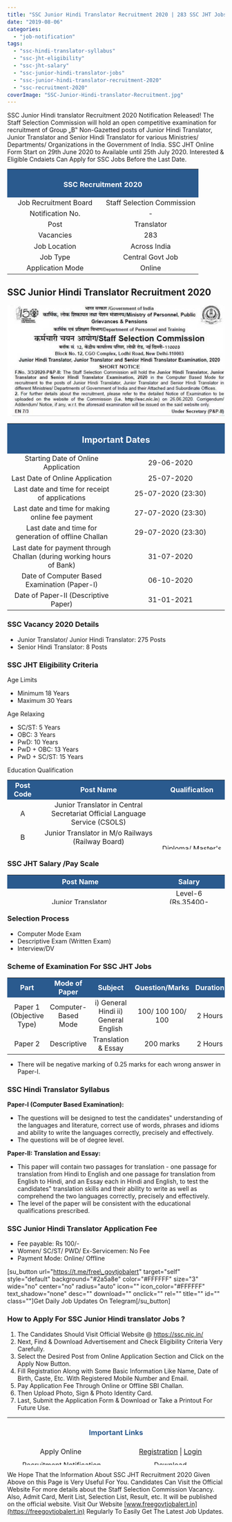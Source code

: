 ```yaml
---
title: "SSC Junior Hindi Translator Recruitment 2020 | 283 SSC JHT Jobs @ssc.nic.in"
date: "2019-08-06"
categories: 
  - "job-notification"
tags: 
  - "ssc-hindi-translator-syllabus"
  - "ssc-jht-eligibility"
  - "ssc-jht-salary"
  - "ssc-junior-hindi-translator-jobs"
  - "ssc-junior-hindi-translator-recruitment-2020"
  - "ssc-recruitment-2020"
coverImage: "SSC-Junior-Hindi-translator-Recruitment.jpg"
---
```


SSC Junior Hindi translator Recruitment 2020 Notification Released! The Staff Selection Commission will hold an open competitive examination for recruitment of Group „B‟ Non-Gazetted posts of Junior Hindi Translator, Junior Translator and Senior Hindi Translator for various Ministries/ Departments/ Organizations in the Government of India. SSC JHT Online Form Start on 29th June 2020 to Available until 25th July 2020. Interested & Eligible Cndaiets Can Apply for SSC Jobs Before the Last Date.

<table style="border-collapse: collapse; width: 100%;"><tbody><tr><td style="width: 50%; background-color: #2a5a8e; text-align: center;" colspan="2"><h3><strong><span style="color: #ffffff;">SSC Recruitment 2020</span></strong></h3></td></tr><tr><td style="width: 50%; text-align: center;"><span style="font-size: 12pt;">Job Recruitment Board</span></td><td style="width: 50%; text-align: center;"><span style="font-size: 12pt;">Staff Selection Commission</span></td></tr><tr><td style="width: 50%; text-align: center;"><span style="font-size: 12pt;">Notification No.</span></td><td style="width: 50%; text-align: center;"><span style="font-size: 12pt;">-</span></td></tr><tr><td style="width: 50%; text-align: center;"><span style="font-size: 12pt;">Post</span></td><td style="width: 50%; text-align: center;"><span style="font-size: 12pt;">Translator</span></td></tr><tr><td style="width: 50%; text-align: center;"><span style="font-size: 12pt;">Vacancies</span></td><td style="width: 50%; text-align: center;"><span style="font-size: 12pt;">283</span></td></tr><tr><td style="width: 50%; text-align: center;"><span style="font-size: 12pt;">Job Location</span></td><td style="width: 50%; text-align: center;"><span style="font-size: 12pt;">Across India</span></td></tr><tr><td style="width: 50%; text-align: center;"><span style="font-size: 12pt;">Job Type</span></td><td style="width: 50%; text-align: center;"><span style="font-size: 12pt;">Central Govt Job</span></td></tr><tr><td style="width: 50%; text-align: center;"><span style="font-size: 12pt;">Application Mode</span></td><td style="width: 50%; text-align: center;"><span style="font-size: 12pt;">Online</span></td></tr></tbody></table>

## **SSC Junior Hindi Translator Recruitment 2020**

![SSC JHT Jobs](images/SSC-JHT-Short-Notice.jpg)

<table style="border-collapse: collapse;"><tbody><tr><td style="width: 50%; background-color: #2a5a8e; text-align: center;" colspan="2"><h3><strong><span style="font-size: 15pt; color: #ffffff;">Important Dates</span></strong></h3></td></tr><tr><td style="width: 50%; text-align: center;"><span style="font-size: 12pt;">Starting Date of Online Application</span></td><td style="width: 50%; text-align: center;"><span style="font-size: 12pt;">29-06-2020</span></td></tr><tr><td style="width: 50%; text-align: center;"><span style="font-size: 12pt;">Last Date of Online Application</span></td><td style="width: 50%; text-align: center;"><span style="font-size: 12pt;">25-07-2020</span></td></tr><tr><td style="width: 50%; text-align: center;"><span style="font-size: 12pt;">Last date and time for receipt of applications</span></td><td style="width: 50%; text-align: center;"><span style="font-size: 12pt;">25-07-2020 (23:30)</span></td></tr><tr><td style="width: 50%; text-align: center;"><span style="font-size: 12pt;">Last date and time for making online fee payment</span></td><td style="width: 50%; text-align: center;"><span style="font-size: 12pt;">27-07-2020 (23:30)</span></td></tr><tr><td style="width: 50%; text-align: center;"><span style="font-size: 12pt;">Last date and time for generation of offline Challan</span></td><td style="width: 50%; text-align: center;"><span style="font-size: 12pt;">29-07-2020 (23:30)</span></td></tr><tr><td style="width: 50%; text-align: center;"><span style="font-size: 12pt;">Last date for payment through Challan (during working hours of Bank)</span></td><td style="width: 50%; text-align: center;"><span style="font-size: 12pt;">31-07-2020</span></td></tr><tr><td style="width: 50%; text-align: center;"><span style="font-size: 12pt;">Date of Computer Based Examination (Paper-I)</span></td><td style="width: 50%; text-align: center;"><span style="font-size: 12pt;">06-10-2020</span></td></tr><tr><td style="width: 50%; text-align: center;"><span style="font-size: 12pt;">Date of Paper-II (Descriptive Paper)</span></td><td style="width: 50%; text-align: center;"><span style="font-size: 12pt;">31-01-2021</span></td></tr></tbody></table>

### **SSC Vacancy 2020 Details**

- Junior Translator/ Junior Hindi Translator: 275 Posts
- Senior Hindi Translator: 8 Posts

### **SSC JHT Eligibility Criteria**

Age Limits

- Minimum 18 Years
- Maximum 30 Years

Age Relaxing

- SC/ST: 5 Years
- OBC: 3 Years
- PwD: 10 Years
- PwD + OBC: 13 Years
- PwD + SC/ST: 15 Years

Education Qualification

<table style="border-collapse: collapse; width: 100%; height: 161px;"><tbody><tr style="height: 22px;"><td style="width: 14.1909%; height: 22px; text-align: center; background-color: #2a5a8e;"><span style="color: #ffffff;"><strong><span style="font-size: 12pt;">Post Code</span></strong></span></td><td style="width: 55.556%; height: 22px; text-align: center; background-color: #2a5a8e;"><span style="color: #ffffff;"><strong><span style="font-size: 12pt;">Post Name</span></strong></span></td><td style="width: 30.253%; height: 22px; text-align: center; background-color: #2a5a8e;"><span style="color: #ffffff;"><strong><span style="font-size: 12pt;">Qualification</span></strong></span></td></tr><tr style="height: 10px;"><td style="width: 14.1909%; height: 10px; text-align: center;"><span style="font-size: 12pt;">A</span></td><td style="width: 55.556%; height: 10px; text-align: center;"><span style="font-size: 12pt;">Junior Translator in Central Secretariat Official </span><span style="font-size: 12pt;">Language Service (CSOLS)</span></td><td style="width: 30.253%; height: 139px; text-align: center;" rowspan="5"><span style="font-size: 12pt;">Diploma/ Master's degree of a recognized University in Hindi with English.</span></td></tr><tr style="height: 22px;"><td style="width: 14.1909%; height: 22px; text-align: center;"><span style="font-size: 12pt;">B</span></td><td style="width: 55.556%; height: 22px; text-align: center;"><span style="font-size: 12pt;">Junior Translator in M/o Railways (Railway Board)</span></td></tr><tr style="height: 10px;"><td style="width: 14.1909%; height: 10px; text-align: center;"><span style="font-size: 12pt;">C</span></td><td style="width: 55.556%; height: 10px; text-align: center;"><span style="font-size: 12pt;">Junior Translator in Armed Forces Headquarters </span><span style="font-size: 12pt;">(AFHQ)</span></td></tr><tr style="height: 53px;"><td style="width: 14.1909%; height: 53px; text-align: center;"><span style="font-size: 12pt;">D</span></td><td style="width: 55.556%; height: 53px; text-align: center;"><span style="font-size: 12pt;">Junior Translator (JT)/Junior Hindi Translator (JHT) in </span><span style="font-size: 12pt;">subordinate offices who have adopted Model RRs of </span><span style="font-size: 12pt;">DoP&amp;T for JT/ JHT</span></td></tr><tr style="height: 44px;"><td style="width: 14.1909%; height: 44px; text-align: center;"><span style="font-size: 12pt;">E</span></td><td style="width: 55.556%; height: 44px; text-align: center;"><span style="font-size: 12pt;">Senior Hindi Translator in various Central </span><span style="font-size: 12pt;">Government Ministries/ Departments/ Offices</span></td></tr></tbody></table>

### **SSC JHT Salary /Pay Scale**

<table style="border-collapse: collapse; width: 100%; height: 68px;"><tbody><tr style="height: 25px;"><td style="width: 67.1617%; text-align: center; height: 25px; background-color: #2a5a8e;"><span style="color: #ffffff;"><strong><span style="font-size: 12pt;">Post Name</span></strong></span></td><td style="width: 32.8383%; text-align: center; height: 25px; background-color: #2a5a8e;"><span style="color: #ffffff;"><strong><span style="font-size: 12pt;">Salary</span></strong></span></td></tr><tr style="height: 18px;"><td style="width: 67.1617%; text-align: center; height: 18px;"><span style="font-size: 12pt;">Junior Translator&nbsp;</span></td><td style="width: 32.8383%; text-align: center; height: 18px;"><span style="font-size: 12pt;">Level-6 </span><span style="font-size: 12pt;">(Rs.35400- 112400)</span></td></tr><tr style="height: 25px;"><td style="width: 67.1617%; text-align: center; height: 25px;"><span style="font-size: 12pt;">Senior Hindi Translator&nbsp;</span></td><td style="width: 32.8383%; text-align: center; height: 25px;"><span style="font-size: 12pt;">Level-7 </span><span style="font-size: 12pt;">(Rs.44900- 142400)</span></td></tr></tbody></table>

### **Selection Process**

- Computer Mode Exam
- Descriptive Exam (Written Exam)
- Interview/DV

### **Scheme of Examination For SSC JHT Jobs**

<table style="border-collapse: collapse; width: 100%;"><tbody><tr><td style="width: 22.9703%; text-align: center; background-color: #2a5a8e;"><span style="color: #ffffff;"><strong><span style="font-size: 12pt;">Part</span></strong></span></td><td style="width: 19.78%; text-align: center; background-color: #2a5a8e;"><span style="color: #ffffff;"><strong><span style="font-size: 12pt;">Mode of Paper</span></strong></span></td><td style="width: 19.1199%; text-align: center; background-color: #2a5a8e;"><span style="color: #ffffff;"><strong><span style="font-size: 12pt;">Subject</span></strong></span></td><td style="width: 24.5104%; text-align: center; background-color: #2a5a8e;"><span style="color: #ffffff;"><strong><span style="font-size: 12pt;">Question/Marks</span></strong></span></td><td style="width: 13.6194%; text-align: center; background-color: #2a5a8e;"><span style="color: #ffffff;"><strong><span style="font-size: 12pt;">Duration</span></strong></span></td></tr><tr><td style="width: 22.9703%; text-align: center;"><span style="font-size: 12pt;">Paper 1 (Objective </span><span style="font-size: 12pt;">Type)</span></td><td style="width: 19.78%; text-align: center;"><span style="font-size: 12pt;">Computer-Based Mode</span></td><td style="width: 19.1199%; text-align: center;"><span style="font-size: 12pt;">i) General </span><span style="font-size: 12pt;">Hindi</span> <span style="font-size: 12pt;">ii) General </span><span style="font-size: 12pt;">English</span></td><td style="width: 24.5104%; text-align: center;"><span style="font-size: 12pt;">100/ 100</span> <span style="font-size: 12pt;">100/ 100</span></td><td style="width: 13.6194%; text-align: center;"><span style="font-size: 12pt;">2 Hours</span></td></tr><tr><td style="width: 22.9703%; text-align: center;"><span style="font-size: 12pt;">Paper 2</span></td><td style="width: 19.78%; text-align: center;"><span style="font-size: 12pt;">Descriptive</span></td><td style="width: 19.1199%; text-align: center;"><span style="font-size: 12pt;">Translation </span><span style="font-size: 12pt;">&amp; </span><span style="font-size: 12pt;">Essay</span></td><td style="width: 24.5104%; text-align: center;"><span style="font-size: 12pt;">200 </span><span style="font-size: 12pt;">marks</span></td><td style="width: 13.6194%; text-align: center;"><span style="font-size: 12pt;">2 Hours</span></td></tr></tbody></table>

- There will be negative marking of 0.25 marks for each wrong answer in Paper-I.

### **SSC Hindi Translator Syllabus**

**Paper-I (Computer Based Examination):**

- The questions will be designed to test the candidates‟ understanding of the languages and literature, correct use of words, phrases and idioms and ability to write the languages correctly, precisely and effectively.
- The questions will be of degree level.

**Paper-II: Translation and Essay:**

- This paper will contain two passages for translation - one passage for translation from Hindi to English and one passage for translation from English to Hindi, and an Essay each in Hindi and English, to test the candidates‟ translation skills and their ability to write as well as comprehend the two languages correctly, precisely and effectively.
- The level of the paper will be consistent with the educational qualifications prescribed.

### **SSC Junior Hindi Translator Application Fee**

- Fee payable: Rs 100/-
- Women/ SC/ST/ PWD/ Ex-Servicemen: No Fee
- Payment Mode: Online/ Offline

\[su\_button url="https://t.me/free\_govtjobalert" target="self" style="default" background="#2a5a8e" color="#FFFFFF" size="3" wide="no" center="no" radius="auto" icon="" icon\_color="#FFFFFF" text\_shadow="none" desc="" download="" onclick="" rel="" title="" id="" class=""\]Get Daily Job Updates On Telegram\[/su\_button\]

### **How to Apply For SSC Junior Hindi translator Jobs ?**

1. The Candidates Should Visit Official Website @ https://ssc.nic.in/
2. Next, Find & Download Advertisement and Check Eligibility Criteria Very Carefully.
3. Select the Desired Post from Online Application Section and Click on the Apply Now Button.
4. Fill Registration Along with Some Basic Information Like Name, Date of Birth, Caste, Etc. With Registered Mobile Number and Email.
5. Pay Application Fee Through Online or Offline SBI Challan.
6. Then Upload Photo, Sign & Photo Identity Card.
7. Last, Submit the Application Form & Download or Take a Printout For Future Use.

<table style="border-collapse: collapse; width: 100%; height: 110px;"><tbody><tr style="height: 10px;"><td style="width: 50%; text-align: center; height: 10px;" colspan="2"><h3><span style="color: #2a5a8e;"><strong>Important Links</strong></span></h3></td></tr><tr style="height: 25px;"><td style="width: 50%; text-align: center; height: 25px;"><span style="font-size: 12pt;">Apply Online&nbsp;</span></td><td style="width: 50%; text-align: center; height: 25px;"><span style="font-size: 12pt;"><a title="SSC" href="https://ssc.nic.in/" target="_blank" rel="noopener noreferrer">Registration</a>&nbsp;|&nbsp;<a title="SSC" href="https://ssc.nic.in/Portal/Apply" target="_blank" rel="noopener noreferrer">Login</a></span></td></tr><tr style="height: 25px;"><td style="width: 50%; text-align: center; height: 25px;"><span style="font-size: 12pt;">Recruitment Notification</span></td><td style="width: 50%; text-align: center; height: 25px;"><span style="font-size: 12pt;"><a href="https://ssc.nic.in/SSCFileServer/PortalManagement/UploadedFiles/notice_jht_29062020.pdf" target="_blank" rel="noopener noreferrer">Download</a></span></td></tr><tr style="height: 25px;"><td style="width: 50%; text-align: center; height: 25px;"><span style="font-size: 12pt;">Official Website</span></td><td style="width: 50%; text-align: center; height: 25px;"><span style="font-size: 12pt;"><a href="https://ssc.nic.in/" target="_blank" rel="noopener noreferrer">Check Here</a></span></td></tr><tr style="height: 25px;"><td style="width: 50%; text-align: center; height: 25px;"><span style="font-size: 12pt;">Get Free Govt Job Alert On Mobile&nbsp;</span></td><td style="width: 50%; text-align: center; height: 25px;"><span style="font-size: 12pt;"><a href="https://t.me/free_govtjobalert" target="_blank" rel="noopener noreferrer">Telegram</a> | <a href="https://www.facebook.com/Free-Govt-Job-Alert-1091006524429779/" target="_blank" rel="noopener noreferrer">Facebook</a> | <a href="https://feedburner.google.com/fb/a/mailverify?uri=Freegovtjobalertin&amp;loc=en_US" target="_blank" rel="noopener noreferrer">Email</a></span></td></tr></tbody></table>

We Hope That the Information About SSC JHT Recruitment 2020 Given Above on this Page is Very Useful For You. Candidates Can Visit the Official Website For more details about the Staff Selection Commission Vacancy. Also, Admit Card, Merit List, Selection List, Result, etc. It will be published on the official website. Visit Our Website [www.freegovtjobalert.in](https://freegovtjobalert.in) Regularly To Easily Get The Latest Job Updates.
